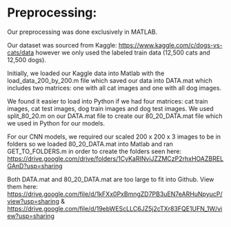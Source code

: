 # Preprocessing:

Our preprocessing was done exclusively in MATLAB.

Our dataset was sourced from Kaggle: https://www.kaggle.com/c/dogs-vs-cats/data however we only used the labeled train data (12,500 cats and 12,500 dogs). 

Initially, we loaded our Kaggle data into Matlab with the load_data_200_by_200.m file which saved our data into DATA.mat which includes two matrices: one with all cat images and one with all dog images. 

We found it easier to load into Python if we had four matrices: cat train images, cat test images, dog train images and dog test images. We used split_80_20.m on our DATA.mat file to create our 80_20_DATA.mat file which we used in Python for our models.

For our CNN models, we required our scaled 200 x 200 x 3 images to be in folders so we loaded 80_20_DATA.mat into Matlab and ran GET_TO_FOLDERS.m in order to create the folders seen here: https://drive.google.com/drive/folders/1CyKaRINviJZZMCzP2rhxHOAZBRELGAnD?usp=sharing

Both DATA.mat and 80_20_DATA.mat are too large to fit into Github. View them here: https://drive.google.com/file/d/1kFXx0PxBmngZD7PB3uEN7eARHuNpyucP/view?usp=sharing & https://drive.google.com/file/d/19ebWEScLLC6JZ5j2cTXr83FQE1UFN_1W/view?usp=sharing
